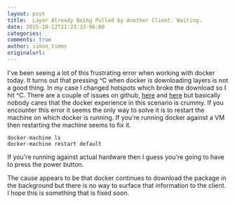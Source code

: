 ```yaml
---
layout: post
title:  Layer Already Being Pulled by Another Client. Waiting.
date: 2015-10-12T21:23:33-06:00
categories:
comments: true
author: simon_timms
originalurl:
---
```


I've been seeing a lot of this frustrating error when working with docker today. It turns out that pressing ^C when docker is downloading layers is not a good thing. In my case I changed hotspots which broke the download so I hit ^C. There are a couple of issues on github, [here](https://github.com/docker/docker/issues/15603) and [here](https://github.com/docker/docker/issues/3115) but basically nobody cares that the docker experience in this scenario is crummy. If you encounter this error it seems the only way to solve it is to restart the machine on which docker is running. If you're running docker against a VM then restarting the machine seems to fix it. 

```
docker-machine ls
docker-machine restart default
```

If you're running against actual hardware then I guess you're going to have to press the power button. 

The cause appears to be that docker continues to download the package in the background but there is no way to surface that information to the client. I hope this is something that is fixed soon. 